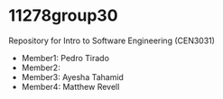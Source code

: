 # 11278group30

Repository for Intro to Software Engineering (CEN3031)

- Member1: Pedro Tirado
- Member2: 
- Member3: Ayesha Tahamid
- Member4: Matthew Revell